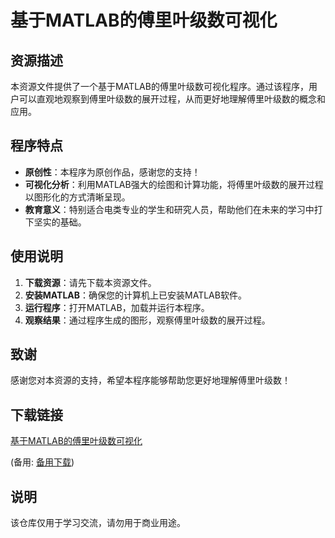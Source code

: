 # 基于MATLAB的傅里叶级数可视化

## 资源描述

本资源文件提供了一个基于MATLAB的傅里叶级数可视化程序。通过该程序，用户可以直观地观察到傅里叶级数的展开过程，从而更好地理解傅里叶级数的概念和应用。

## 程序特点

- **原创性**：本程序为原创作品，感谢您的支持！
- **可视化分析**：利用MATLAB强大的绘图和计算功能，将傅里叶级数的展开过程以图形化的方式清晰呈现。
- **教育意义**：特别适合电类专业的学生和研究人员，帮助他们在未来的学习中打下坚实的基础。

## 使用说明

1. **下载资源**：请先下载本资源文件。
2. **安装MATLAB**：确保您的计算机上已安装MATLAB软件。
3. **运行程序**：打开MATLAB，加载并运行本程序。
4. **观察结果**：通过程序生成的图形，观察傅里叶级数的展开过程。

## 致谢

感谢您对本资源的支持，希望本程序能够帮助您更好地理解傅里叶级数！

## 下载链接
[基于MATLAB的傅里叶级数可视化](https://pan.quark.cn/s/a503687c9b99) 

(备用: [备用下载](https://pan.baidu.com/s/12smebiv_R29K3BLGONedzQ?pwd=1234))

## 说明

该仓库仅用于学习交流，请勿用于商业用途。
